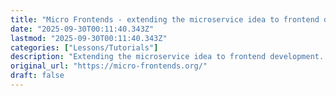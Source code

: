 ```yaml
---
title: "Micro Frontends - extending the microservice idea to frontend development"
date: "2025-09-30T00:11:40.343Z"
lastmod: "2025-09-30T00:11:40.343Z"
categories: ["Lessons/Tutorials"]
description: "Extending the microservice idea to frontend development. Techniques, strategies and recipes for building a modern web app with multiple teams that can ship features independently."
original_url: "https://micro-frontends.org/"
draft: false
---
```

